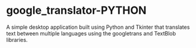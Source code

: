 # google_translator-PYTHON
A simple desktop application built using Python and Tkinter that translates text between multiple languages using the googletrans and TextBlob libraries.
